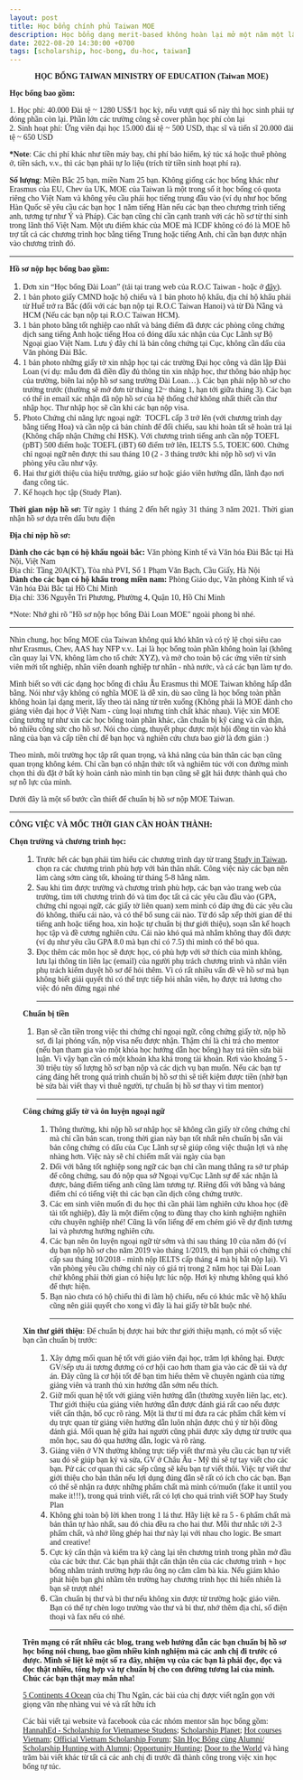 ```yaml
---
layout: post
title: Học bổng chính phủ Taiwan MOE
description: Học bổng dạng merit-based không hoàn lại mở một năm một lần đối với tất cả các chuyên ngành bậc đại học, thạc sĩ và tiến sĩ. Học bổng bao gồm tiền học phí và sinh hoạt phí.
date: 2022-08-20 14:30:00 +0700
tags: [scholarship, hoc-bong, du-hoc, taiwan]
---
```

<div align="center"><p><span style="font-family:Tahoma;"><b>HỌC BỔNG TAIWAN MINISTRY OF EDUCATION (Taiwan MOE)</b></span></p></div>

<p><strong><span style="font-family:Tahoma">Học bổng bao gồm:</span></strong>

<div align="justify"><p><span style="font-family:Tahoma;">1. Học phí: 40.000 Đài tệ ~ 1280 US$/1 học kỳ, nếu vượt quá số này thì học sinh phải tự đóng phần còn lại. Phần lớn các trường công sẽ cover phần học phí còn lại <br>2. Sinh hoạt phí: Ứng viên đại học 15.000 đài tệ ~ 500 USD, thạc sĩ và tiến sĩ 20.000 đài tệ ~ 650 USD <br> </span></p></div>
<p><span style="font-family:Tahoma"><strong>*Note</strong>: Các chi phí khác như tiền máy bay, chi phí bảo hiểm, ký túc xá hoặc thuê phòng ở, tiền sách, v.v., thì các bạn phải tự lo liệu (trích từ tiền sinh hoạt phí ra). </span></p>
<p><span style="font-family:Tahoma"><strong>Số lượng</strong>: Miền Bắc 25 bạn, miền Nam 25 bạn. Không giống các học bổng khác như Erasmus của EU, Chev ủa UK, MOE của Taiwan là một trong số ít học bổng có quota riêng cho Việt Nam và không yêu cầu phải học tiếng trung đầu vào (ví dụ như học bổng Hàn Quốc sẽ yêu cầu các bạn học 1 năm tiếng Hàn nếu các bạn theo chương trình tiếng anh, tương tự như Ý và Pháp). Các bạn cũng chỉ cần cạnh tranh với các hồ sơ từ thí sinh trong lãnh thổ Việt Nam. Một ưu điểm khác của MOE mà ICDF không có đó là MOE hỗ trợ tất cả các chương trình học bằng tiếng Trung hoặc tiếng Anh, chỉ cần bạn được nhận vào chương trình đó.</span></p>
<hr>
<p><strong><span style="font-family:Tahoma">Hồ sơ nộp học bổng bao gồm: </span></strong></p>
<ol><li><span style="font-family:Tahoma">Đơn xin “Học bổng Đài Loan” (tải tại trang web của R.O.C Taiwan - hoặc ở <a href="https://www.roc-taiwan.org/uploads/sites/98/2019/01/Form-dang-ky-xin-hoc-bong-dai-loan-2019.docx">đây</a>).</span></li>
  <li><span style="font-family:Tahoma">1 bản photo giấy CMND hoặc hộ chiếu và 1 bản photo hộ khẩu, địa chỉ hộ khẩu phải từ Huế trở ra Bắc (đối với các bạn nộp tại R.O.C Taiwan Hanoi) và từ Đà Nẵng và HCM (Nếu các bạn nộp tại R.O.C Taiwan HCM).</span></li>
  <li><span style="font-family:Tahoma">1 bản photo bằng tốt nghiệp cao nhất và bảng điểm đã được các phòng công chứng dịch sang tiếng Anh hoặc tiếng Hoa có đóng dấu xác nhận của Cục Lãnh sự Bộ Ngoại giao Việt Nam. Lưu ý đây chỉ là bản công chứng tại Cục, không cần dấu của Văn phòng Đài Bắc.</span></li>
  <li><span style="font-family:Tahoma">1 bản photo những giấy tờ xin nhập học tại các trường Đại học công và dân lập Đài Loan (ví dụ: mẫu đơn đã điền đầy đủ thông tin xin nhập học, thư thông báo nhập học của trường, biên lai nộp hồ sơ sang trường Đài Loan…). Các bạn phải nộp hồ sơ cho trường trước (thường sẽ mở đơn từ tháng 12~ tháng 1, hạn tới giữa tháng 3). Các bạn có thể in email xác nhận đã nộp hồ sơ của hệ thống chứ không nhất thiết cần thư nhập học. Thư nhập học sẽ cần khi các bạn nộp visa. </span></li>
  <li><span style="font-family:Tahoma">Photo Chứng chỉ năng lực ngoại ngữ:&nbsp; TOCFL cấp 3 trở lên (với chương trình dạy bằng tiếng Hoa) và cần nộp cả bản chính để đối chiếu, sau khi hoàn tất sẽ hoàn trả lại (Không chấp nhận Chứng chỉ HSK). Với chương trình tiếng anh cần nộp TOEFL (pBT) 500 điểm hoặc TOEFL (iBT) 60 điểm trở lên, IELTS 5.5, TOEIC 600. Chứng chỉ ngoại ngữ nên được thi sau tháng 10 (2 - 3 tháng trước khi nộp hồ sơ) vì văn phòng yêu cầu như vậy.</span></li>
  <li><span style="font-family:Tahoma">Hai thư giới thiệu của hiệu trưởng, giáo sư hoặc giáo viên hướng dẫn, lãnh đạo nơi đang công tác.</span></li><li><span style="font-family:Tahoma">Kế hoạch học tập (Study Plan).</span></li></ol>
  
<div align="justify"><p><span style="font-family:Tahoma;"><strong>Thời gian nộp hồ sơ:</strong> Từ ngày 1 tháng 2 đến hết ngày 31 tháng 3 năm 2021. Thời gian nhận hồ sơ dựa trên dấu bưu điện</span></p></div>

<div align="justify"><p><span style="font-family:Tahoma;"><strong>Địa chỉ nộp hồ sơ:</strong></span></p></div>

<div align="justify"><p><span style="font-family:Tahoma;"><strong>Dành cho các bạn có hộ khẩu ngoài bắc:</strong> Văn phòng Kinh tế và Văn hóa Đài Bắc tại Hà Nội, Việt Nam<br>Địa chỉ: Tầng 20A(KT), Tòa nhà PVI, Số 1 Phạm Văn Bạch, Cầu Giấy, Hà Nội<br><strong>Dành cho các bạn có hộ khẩu trong miền nam:</strong> Phòng Giáo dục, Văn phòng Kinh tế và Văn hóa Đài Bắc tại Hồ Chí Minh<br>Địa chỉ: 336 Nguyễn Tri Phương, Phường 4, Quận 10, Hồ Chí Minh</span></p></div>

<div align="justify"><p><span style="font-family:Tahoma;">*Note: Nhớ ghi rõ "Hồ sơ nộp học bổng Đài Loan MOE" ngoài phong bì nhé.</span></p></div>
<hr>
<p><span style="font-family: Tahoma">Nhìn chung, học bổng MOE của Taiwan không quá khó khăn và có tỷ lệ chọi siêu cao như Erasmus, Chev, AAS hay NFP v.v.. Lại là học bổng toàn phần không hoàn lại (không cần quay lại VN, không làm cho tổ chức XYZ), và mở cho toàn bộ các ứng viên từ sinh viên mới tốt nghiệp, nhân viên doanh nghiệp tư nhân - nhà nước, và cả các bạn làm tự do.</span></p>
<p><span style="font-family: Tahoma">Mình biết so với các dạng học bổng đi châu Âu Erasmus thì MOE Taiwan không hấp dẫn bằng. Nói như vậy không có nghĩa MOE là dễ xin, dù sao cũng là học bổng toàn phần không hoàn lại dạng merit, lấy theo tài năng từ trên xuống (Không phải là MOE dành cho giảng viên đại học ở Việt Nam - cùng loại nhưng tính chất khác nhau). Việc xin MOE cũng tương tự như xin các học bổng toàn phần khác, cần chuẩn bị kỹ càng và cẩn thận, bỏ nhiều công sức cho hồ sơ. Nói cho cùng, thuyết phục được một hội đồng tin vào khả năng của bạn và cấp tiền chỉ để bạn học và nghiên cứu chưa bao giờ là đơn giản :)</span></span></p>
<p><span style="font-family: Tahoma">Theo mình, môi trường học tập rất quan trọng, và khả năng của bản thân các bạn cũng quan trọng không kém. Chỉ cần bạn có nhận thức tốt và nghiêm túc với con đường mình chọn thì dù đặt ở bất kỳ hoàn cảnh nào mình tin bạn cũng sẽ gặt hái được thành quả cho sự nỗ lực của mình.</span></p>
<p><span style="font-family: Tahoma">Dưới đây là một số bước cần thiết để chuẩn bị hồ sơ nộp MOE Taiwan.</span></p>
<hr>
<p><strong><span style="font-family: Tahoma">CÔNG VIỆC VÀ MỐC THỜI GIAN CẦN HOÀN THÀNH:</span></strong></p>
<p><span style="font-family: Tahoma"><strong>Chọn trường và chương trình học:</strong></p>
<ol>
<ol>
<li><span style="font-family: Tahoma">Trước hết các bạn phải tìm hiểu các chương trình dạy từ trang <a href="https://www.studyintaiwan.org">Study in Taiwan</a>, chọn ra các chương trình phù hợp với bản thân nhất. Công việc này các bạn nên làm càng sớm càng tốt, khoảng từ tháng 5-8 hằng năm.</span></li>
<li><span style="font-family: Tahoma;">Sau khi tìm được trường và chương trình phù hợp, các bạn vào trang web của trường, tìm tới chương trình đó và tìm đọc tất cả các yêu cầu đầu vào (GPA, chứng chỉ ngoại ngữ, các giấy tờ liên quan) xem mình có đáp ứng đủ các yêu cầu đó không, thiếu cái nào, và có thể bổ sung cái nào. Từ đó sắp xếp thời gian để thi tiếng anh hoặc tiếng hoa, xin hoặc tự chuẩn bị thư giới thiệu), soạn sẵn kế hoạch học tập và đề cương nghiên cứu. Cái nào khó quá mà nhắm không thay đổi được (ví dụ như yêu cầu GPA 8.0 mà bạn chỉ có 7.5) thì mình có thể bỏ qua.</span></li>
<li><span style="font-family: Tahoma">Đọc thêm các môn học sẽ được học, có phù hợp với sở thích của mình không, lưu lại thông tin liên lạc (email) của người phụ trách chương trình và nhân viên phụ trách kiểm duyệt hồ sơ để hỏi thêm. Vì có rất nhiều vấn đề về hồ sơ mà bạn không biết giải quyết thì có thể trực tiếp hỏi nhân viên, họ được trả lương cho việc đó nên đừng ngại nhé</span></li><hr>
</ol>
<p><span style="font-family: Tahoma"><strong>Chuẩn bị tiền</strong></span></p>
<ol>
<li><span style="font-family: Tahoma">Bạn sẽ cần tiền trong việc thi chứng chỉ ngoại ngữ, công chứng giấy tờ, nộp hồ sơ, đi lại phỏng vấn, nộp visa nếu được nhận. Thậm chí là chi trả cho mentor (nếu bạn tham gia vào một khóa học hướng dẫn học bổng) hay trả tiền sửa bài luận. Vì vậy bạn cần có một khoản kha khá trong tài khoản. Rơi vào khoảng 5 - 30 triệu tùy số lượng hồ sơ bạn nộp và các dịch vụ bạn muốn. Nếu các bạn tự cáng đáng hết trong quá trình chuẩn bị hồ sơ thì sẽ tiết kiệm được tiền (nhờ bạn bè sửa bài viết thay vì thuê người, tự chuẩn bị hồ sơ thay vì tìm mentor)</span></li><hr>
</ol>
<p><span style="font-family: Tahoma"><strong>Công chứng giấy tờ và ôn luyện ngoại ngữ</strong>
<ol>
<ol>
<li><span style="font-family: Tahoma">Thông thường, khi nộp hồ sơ nhập học sẽ không cần giấy tờ công chứng chỉ mà chỉ cần bản scan, trong thời gian này bạn tốt nhất nên chuẩn bị sẵn vài bản công chứng có dấu của Cục Lãnh sự sẽ giúp công việc thuận lợi và nhẹ nhàng hơn. Việc này sẽ chỉ chiếm mất vài ngày của bạn</span></li>
<li><span style="font-family: Tahoma">Đối với bằng tốt nghiệp song ngữ các bạn chỉ cần mang thẳng ra sở tư pháp để công chứng, sau đó nộp qua sở Ngoại vụ/Cục Lãnh sự để xác nhận là được, bảng điểm tiếng anh cũng làm tương tự. Riêng đối với bằng và bảng điểm chỉ có tiếng việt thì các bạn cần dịch công chứng trước.</span></li>
<li><span style="font-family: Tahoma">Các em sinh viên muốn đi du học thì cần phải làm nghiên cứu khoa học (đề tài tốt nghiệp), đây là một điểm cộng to đùng thay cho kinh nghiệm nghiên cứu chuyên nghiệp nhé! Cũng là vốn liếng để em chém gió về dự định tương lai và phương hướng nghiên cứu.</span></li>
<li><span style="font-family: Tahoma">Các bạn nên ôn luyện ngoại ngữ từ sớm và thi sau tháng 10 của năm đó (ví dụ bạn nộp hồ sơ cho năm 2019 vào tháng 1/2019, thì bạn phải có chứng chỉ cấp sau tháng 10/2018 - mình nộp IELTS cấp tháng 4 mà bị bắt nộp lại). Vì văn phòng yêu cầu chứng chỉ này có giá trị trong 2 năm học tại Đài Loan chứ không phải thời gian có hiệu lực lúc nộp. Hơi kỳ nhưng không quá khó để thực hiện.</span></li>
<li><span style="font-family: Tahoma">Bạn nào chưa có hộ chiếu thì đi làm hộ chiếu, nếu có khúc mắc về hộ khẩu cũng nên giải quyết cho xong vì đây là hai giấy tờ bắt buộc nhé.</span></li><hr>
</ol>
</ol>
<p><span style="font-family: Tahoma"><strong>Xin thư giới thiệu</strong><span style="font-family: Tahoma">: Để chuẩn bị được hai bức thư giới thiệu mạnh, có một số việc bạn cần chuẩn bị trước:</span>
<ol>
<ol>
<li><span style="font-family: Tahoma">Xây dựng mối quan hệ tốt với giáo viên đại học, trăm lợi không hại. Được GV/sếp ưu ái tương đương có cơ hội cao hơn tham gia vào các đề tài và dự án. Đây cũng là cơ hội tốt để bạn tìm hiểu thêm về chuyên ngành của từng giảng viên và tranh thủ xin hướng dẫn sớm nếu thích.</span></li>
<li><span style="font-family: Tahoma">Giữ mối quan hệ tốt với giảng viên hướng dẫn (thường xuyên liên lạc, etc). Thư giới thiệu của giảng viên hướng dẫn được đánh giá rất cao nếu được viết cẩn thận, bố cục rõ ràng. Một lá thư tỉ mỉ đưa ra các phẩm chất kèm ví dụ trực quan từ giảng viên hướng dẫn luôn nhận được chú ý từ hội đồng đánh giá. Mối quan hệ giữa hai người cũng phải được xây dựng từ trước qua môn học, sau đó qua hướng dẫn, logic và rõ ràng.</span></li>
<li><span style="font-family: Tahoma">Giảng viên ở VN thường không trực tiếp viết thư mà yêu cầu các bạn tự viết sau đó sẽ giúp bạn ký và sửa, GV ở Châu Âu - Mỹ thì sẽ tự tay viết cho các bạn. Pử các cơ quan thì các sếp cũng sẽ kêu bạn tự viết thôi. Việc tự viết thư giới thiệu cho bản thân nếu lợi dụng đúng đắn sẽ rất có ích cho các bạn. Bạn có thể sẽ nhận ra được những phẩm chất mà mình có/muốn (fake it until you make it!!!), trong quá trình viết, rất có lợi cho quá trình viết SOP hay Study Plan</span></li>
<li><span style="font-family: Tahoma">Không ghi toàn bộ lời khen trong 1 lá thư. Hãy liệt kê ra 5 - 6 phẩm chất mà bản thân tự hào nhất, sau đó chia đều ra cho hai thư. Mỗi thư nhắc tới 2-3 phẩm chất, và nhớ lồng ghép hai thư này lại với nhau cho logic. Be smart and creative!</span></li>
<li><span style="font-family: Tahoma">Cực kỳ cẩn thận và kiểm tra kỹ càng lại tên chương trình trong phần mở đầu của các bức thư. Các bạn phải thật cẩn thận tên của các chương trình + học bổng nhằm tránh trường hợp râu ông nọ cắm cằm bà kia. Nếu giám khảo phát hiện bạn ghi nhầm tên trường hay chương trình học thì hiển nhiên là bạn sẽ trượt nhé!</span></li>
<li><span style="font-family: Tahoma">Cần chuẩn bị thư và bì thư nếu không xin được từ trường hoặc giáo viên. Bạn có thể tự chèn logo trường vào thư và bì thư, nhớ thêm địa chỉ, số điện thoại và fax nếu có nhé.</span></li><hr>
</ol>
</ol>
<p><span style="font-family: Tahoma"><strong>Trên mạng có rất nhiều các blog, trang web hướng dẫn các bạn chuẩn bị hồ sơ học bổng nói chung, bao gồm nhiều kinh nghiệm mà các anh chị đi trước có được. Mình sẽ liệt kê một số ra đây, nhiệm vụ của các bạn là phải đọc, đọc và đọc thật nhiều, tổng hợp và tự chuẩn bị cho con đường tương lai của mình. Chúc các bạn thật may mắn nha!</strong>
<p><span style="font-family: Tahoma"><a href="https://5continents4oceans.com">5 Continents 4 Ocean</a> của chị Thu Ngân, các bài của chị được viết ngắn gọn với giọng văn nhẹ nhàng vui vẻ và rất hữu ích</span></p>
<p><span style="font-family: Tahoma">Các bài viết tại website và facebook của các nhóm mentor săn học bổng gồm: <a href="https://hannahed.co">HannahEd - Scholarship for Vietnamese Studens</a>; <a href="https://scholarshipplanet.info/vi/">Scholarship Planet</a>; <a href="https://www.hotcourses.vn">Hot courses Vietnam</a>; <a href="https://www.facebook.com/official.vietnam.scholarship.forum/">Official Vietnam Scholarship Forum</a>; <a href="http://www.facebook.com/ScholarshipHuntingwithAlumni">Săn Học Bổng cùng Alumni/ Scholarship Hunting with Alumni</a>; <a href="https://www.facebook.com/DuHocSanHocBong">Opportunity Hunting;</a>&nbsp;<a href="https://www.facebook.com/doortotherworld/">Door to the World</a> và hàng trăm bài viết khác từ tất cả các anh chị đi trước đã thành công trong việc xin học bổng tự túc.</span></p>

